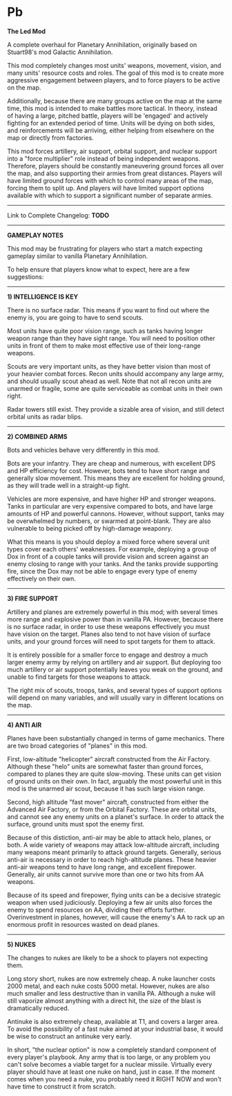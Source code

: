 # Pb
**The Led Mod**

A complete overhaul for Planetary Annihilation, originally based on Stuart98's mod Galactic Annihilation.

This mod completely changes most units' weapons, movement, vision, and many units' resource costs and roles.
The goal of this mod is to create more aggressive engagement between players, and to force players to be active on the map.

Additionally, because there are many groups active on the map at the same time, this mod is intended to make battles more tactical.
In theory, instead of having a large, pitched battle, players will be 'engaged' and actively fighting for an extended period of time.
Units will be dying on both sides, and reinforcements will be arriving, either helping from elsewhere on the map or directly from factories.

This mod forces artillery, air support, orbital support, and nuclear support into a "force multiplier" role instead of being independent weapons.
Therefore, players should be constantly maneuvering ground forces all over the map, and also supporting their armies from great distances.
Players will have limited ground forces with which to control many areas of the map, forcing them to split up.
And players will have limited support options available with which to support a significant number of separate armies.

----------

Link to Complete Changelog:  **TODO**

----------

**GAMEPLAY NOTES**

This mod may be frustrating for players who start a match expecting gameplay similar to vanilla Planetary Annihilation.

To help ensure that players know what to expect, here are a few suggestions:

-----
**1) INTELLIGENCE IS KEY**

There is no surface radar. This means if you want to find out where the enemy is, you are going to have to send scouts.

Most units have quite poor vision range, such as tanks having longer weapon range than they have sight range. 
You will need to position other units in front of them to make most effective use of their long-range weapons.

Scouts are very important units, as they have better vision than most of your heavier combat forces.
Recon units should accompany any large army, and should usually scout ahead as well.
Note that not all recon units are unarmed or fragile, some are quite serviceable as combat units in their own right.

Radar towers still exist. They provide a sizable area of vision, and still detect orbital units as radar blips.

-----
**2) COMBINED ARMS**

Bots and vehicles behave very differently in this mod.

Bots are your infantry. They are cheap and numerous, with excellent DPS and HP efficiency for cost.
However, bots tend to have short range and generally slow movement.
This means they are excellent for holding ground, as they will trade well in a straight-up fight.

Vehicles are more expensive, and have higher HP and stronger weapons.
Tanks in particular are very expensive compared to bots, and have large amounts of HP and powerful cannons.
However, without support, tanks may be overwhelmed by numbers, or swarmed at point-blank. They are also vulnerable to being picked off by high-damage weaponry.

What this means is you should deploy a mixed force where several unit types cover each others' weaknesses.
For example, deploying a group of Dox in front of a couple tanks will provide vision and screen against an enemy closing to range with your tanks.
And the tanks provide supporting fire, since the Dox may not be able to engage every type of enemy effectively on their own.

-----
**3) FIRE SUPPORT**

Artillery and planes are extremely powerful in this mod; with several times more range and explosive power than in vanilla PA.
However, because there is no surface radar, in order to use these weapons effectively you must have vision on the target.
Planes also tend to not have vision of surface units, and your ground forces will need to spot targets for them to attack.

It is entirely possible for a smaller force to engage and destroy a much larger enemy army by relying on artillery and air support.
But deploying too much artillery or air support potentially leaves you weak on the ground, and unable to find targets for those weapons to attack.

The right mix of scouts, troops, tanks, and several types of support options will depend on many variables, and will usually vary in different locations on the map.

-----
**4) ANTI AIR**

Planes have been substantially changed in terms of game mechanics. There are two broad categories of "planes" in this mod. 

First, low-altitude "helicopter" aircraft constructed from the Air Factory. 
Although these "helo" units are somewhat faster than ground forces, compared to planes they are quite slow-moving.
These units can get vision of ground units on their own.
In fact, arguably the most powerful unit in this mod is the unarmed air scout, because it has such large vision range.

Second, high altitude "fast mover" aircraft, constructed from either the Advanced Air Factory, or from the Orbital Factory.
These are orbital units, and cannot see any enemy units on a planet's surface.
In order to attack the surface, ground units must spot the enemy first.

Because of this distiction, anti-air may be able to attack helo, planes, or both.
A wide variety of weapons may attack low-altitude aircraft, including many weapons meant primarily to attack ground targets.
Generally, serious anti-air is necessary in order to reach high-altitude planes.
These heavier anti-air weapons tend to have long range, and excellent firepower.
Generally, air units cannot survive more than one or two hits from AA weapons.

Because of its speed and firepower, flying units can be a decisive strategic weapon when used judiciously.
Deploying a few air units also forces the enemy to spend resources on AA, dividing their efforts further.
Overinvestment in planes, however, will cause the enemy's AA to rack up an enormous profit in resources wasted on dead planes.

-----
**5) NUKES**

The changes to nukes are likely to be a shock to players not expecting them.

Long story short, nukes are now extremely cheap. A nuke launcher costs 2000 metal, and each nuke costs 5000 metal.
However, nukes are also much smaller and less destructive than in vanilla PA.
Although a nuke will still vaporize almost anything with a direct hit, the size of the blast is dramatically reduced.

Antinuke is also extremely cheap, available at T1, and covers a larger area.
To avoid the possibility of a fast nuke aimed at your industrial base, it would be wise to construct an antinuke very early.

In short, "the nuclear option" is now a completely standard component of every player's playbook.
Any army that is too large, or any problem you can't solve becomes a viable target for a nuclear missile.
Virtually every player should have at least one nuke on hand, just in case.
If the moment comes when you need a nuke, you probably need it RIGHT NOW and won't have time to construct it from scratch.

